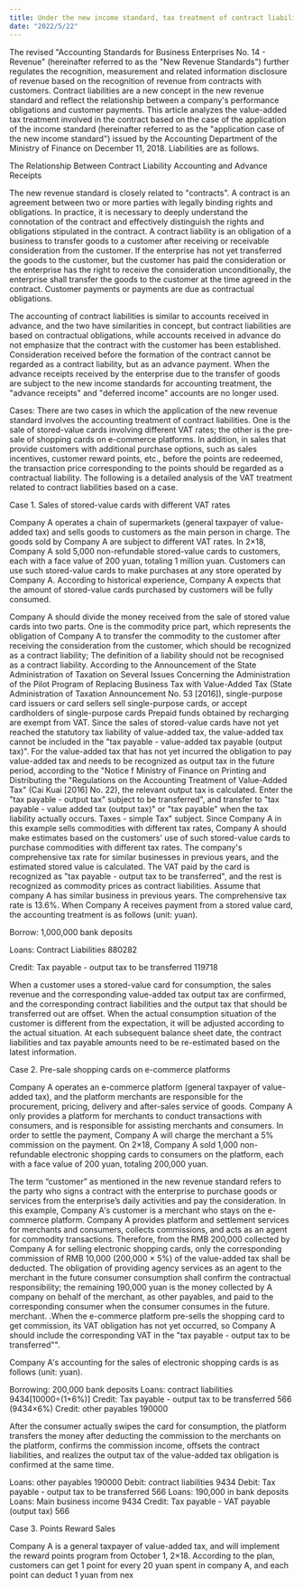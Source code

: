 ```yaml
---
title: Under the new income standard, tax treatment of contract liabilities
date: "2022/5/22"
---
```

The revised "Accounting Standards for Business Enterprises No. 14 - Revenue" (hereinafter referred to as the "New Revenue Standards") further regulates the recognition, measurement and related information disclosure of revenue based on the recognition of revenue from contracts with customers. Contract liabilities are a new concept in the new revenue standard and reflect the relationship between a company's performance obligations and customer payments. This article analyzes the value-added tax treatment involved in the contract based on the case of the application of the income standard (hereinafter referred to as the "application case of the new income standard") issued by the Accounting Department of the Ministry of Finance on December 11, 2018. Liabilities are as follows.

<!-- more -->
The Relationship Between Contract Liability Accounting and Advance Receipts

The new revenue standard is closely related to "contracts". A contract is an agreement between two or more parties with legally binding rights and obligations. In practice, it is necessary to deeply understand the connotation of the contract and effectively distinguish the rights and obligations stipulated in the contract. A contract liability is an obligation of a business to transfer goods to a customer after receiving or receivable consideration from the customer. If the enterprise has not yet transferred the goods to the customer, but the customer has paid the consideration or the enterprise has the right to receive the consideration unconditionally, the enterprise shall transfer the goods to the customer at the time agreed in the contract. Customer payments or payments are due as contractual obligations.

The accounting of contract liabilities is similar to accounts received in advance, and the two have similarities in concept, but contract liabilities are based on contractual obligations, while accounts received in advance do not emphasize that the contract with the customer has been established. Consideration received before the formation of the contract cannot be regarded as a contract liability, but as an advance payment. When the advance receipts received by the enterprise due to the transfer of goods are subject to the new income standards for accounting treatment, the "advance receipts" and "deferred income" accounts are no longer used.

Cases: There are two cases in which the application of the new revenue standard involves the accounting treatment of contract liabilities. One is the sale of stored-value cards involving different VAT rates; the other is the pre-sale of shopping cards on e-commerce platforms. In addition, in sales that provide customers with additional purchase options, such as sales incentives, customer reward points, etc., before the points are redeemed, the transaction price corresponding to the points should be regarded as a contractual liability. The following is a detailed analysis of the VAT treatment related to contract liabilities based on a case.

Case 1. Sales of stored-value cards with different VAT rates

Company A operates a chain of supermarkets (general taxpayer of value-added tax) and sells goods to customers as the main person in charge. The goods sold by Company A are subject to different VAT rates. In 2×18, Company A sold 5,000 non-refundable stored-value cards to customers, each with a face value of 200 yuan, totaling 1 million yuan. Customers can use such stored-value cards to make purchases at any store operated by Company A. According to historical experience, Company A expects that the amount of stored-value cards purchased by customers will be fully consumed.

Company A should divide the money received from the sale of stored value cards into two parts. One is the commodity price part, which represents the obligation of Company A to transfer the commodity to the customer after receiving the consideration from the customer, which should be recognized as a contract liability; The definition of a liability should not be recognised as a contract liability. According to the Announcement of the State Administration of Taxation on Several Issues Concerning the Administration of the Pilot Program of Replacing Business Tax with Value-Added Tax (State Administration of Taxation Announcement No. 53 [2016]), single-purpose card issuers or card sellers sell single-purpose cards, or accept cardholders of single-purpose cards Prepaid funds obtained by recharging are exempt from VAT. Since the sales of stored-value cards have not yet reached the statutory tax liability of value-added tax, the value-added tax cannot be included in the "tax payable - value-added tax payable (output tax)". For the value-added tax that has not yet incurred the obligation to pay value-added tax and needs to be recognized as output tax in the future period, according to the "Notice f Ministry of Finance on Printing and Distributing the "Regulations on the Accounting Treatment of Value-Added Tax" (Cai Kuai [2016] No. 22), the relevant output tax is calculated. Enter the "tax payable - output tax" subject to be transferred", and transfer to "tax payable - value added tax (output tax)" or "tax payable" when the tax liability actually occurs. Taxes - simple Tax" subject. Since Company A in this example sells commodities with different tax rates, Company A should make estimates based on the customers' use of such stored-value cards to purchase commodities with different tax rates. The company's comprehensive tax rate for similar businesses in previous years, and the estimated stored value is calculated. The VAT paid by the card is recognized as "tax payable - output tax to be transferred", and the rest is recognized as commodity prices as contract liabilities. Assume that company A has similar business in previous years. The comprehensive tax rate is 13.6%. When Company A receives payment from a stored value card, the accounting treatment is as follows (unit: yuan).

Borrow: 1,000,000 bank deposits

Loans: Contract Liabilities 880282

Credit: Tax payable - output tax to be transferred 119718

When a customer uses a stored-value card for consumption, the sales revenue and the corresponding value-added tax output tax are confirmed, and the corresponding contract liabilities and the output tax that should be transferred out are offset. When the actual consumption situation of the customer is different from the expectation, it will be adjusted according to the actual situation. At each subsequent balance sheet date, the contract liabilities and tax payable amounts need to be re-estimated based on the latest information.

Case 2. Pre-sale shopping cards on e-commerce platforms

Company A operates an e-commerce platform (general taxpayer of value-added tax), and the platform merchants are responsible for the procurement, pricing, delivery and after-sales service of goods. Company A only provides a platform for merchants to conduct transactions with consumers, and is responsible for assisting merchants and consumers. In order to settle the payment, Company A will charge the merchant a 5% commission on the payment. On 2×18, Company A sold 1,000 non-refundable electronic shopping cards to consumers on the platform, each with a face value of 200 yuan, totaling 200,000 yuan.

The term “customer” as mentioned in the new revenue standard refers to the party who signs a contract with the enterprise to purchase goods or services from the enterprise’s daily activities and pay the consideration. In this example, Company A's customer is a merchant who stays on the e-commerce platform. Company A provides platform and settlement services for merchants and consumers, collects commissions, and acts as an agent for commodity transactions. Therefore, from the RMB 200,000 collected by Company A for selling electronic shopping cards, only the corresponding commission of RMB 10,000 (200,000 × 5%) of the value-added tax shall be deducted. The obligation of providing agency services as an agent to the merchant in the future consumer consumption shall confirm the contractual responsibility; the remaining 190,000 yuan is the money collected by A company on behalf of the merchant, as other payables, and paid to the corresponding consumer when the consumer consumes in the future. merchant. .When the e-commerce platform pre-sells the shopping card to get commission, its VAT obligation has not yet occurred, so Company A should include the corresponding VAT in the "tax payable - output tax to be transferred"".

Company A's accounting for the sales of electronic shopping cards is as follows (unit: yuan).

Borrowing: 200,000 bank deposits
Loans: contract liabilities 9434[10000÷(1+6%)]
Credit: Tax payable - output tax to be transferred 566 (9434×6%)
Credit: other payables 190000

After the consumer actually swipes the card for consumption, the platform transfers the money after deducting the commission to the merchants on the platform, confirms the commission income, offsets the contract liabilities, and realizes the output tax of the value-added tax obligation is confirmed at the same time.

Loans: other payables 190000
Debit: contract liabilities 9434
Debit: Tax payable - output tax to be transferred 566
Loans: 190,000 in bank deposits
Loans: Main business income 9434
Credit: Tax payable - VAT payable (output tax) 566

Case 3. Points Reward Sales

Company A is a general taxpayer of value-added tax, and will implement the reward points program from October 1, 2×18. According to the plan, customers can get 1 point for every 20 yuan spent in company A, and each point can deduct 1 yuan from nex